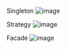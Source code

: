 Singleton
![image](https://github.com/Macedopy/Project-patterns-and-good-practices-with-java-SpringBoot/assets/108029211/f577282a-48ed-4220-83d7-8eb67be289d4)

Strategy
![image](https://github.com/Macedopy/Project-patterns-and-good-practices-with-java-SpringBoot/assets/108029211/6fd3eae9-4880-4bde-a616-1256b04050fa)

Facade
![image](https://github.com/Macedopy/Project-patterns-and-good-practices-with-java-SpringBoot/assets/108029211/9934c58c-8634-4f22-902e-2bd9e88b00bf)


